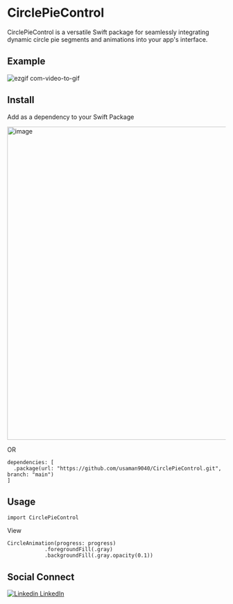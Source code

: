 # CirclePieControl

CirclePieControl is a versatile Swift package for seamlessly integrating dynamic circle pie segments and animations into your app's interface.

## Example
![ezgif com-video-to-gif](https://github.com/usaman9040/CirclePieControl/assets/53001652/aa2beb7a-99a0-43af-ade5-4ad3f7908cf5)


## Install
Add as a dependency to your Swift Package

<img width="720" alt="image" src="https://github.com/usaman9040/CirclePieControl/assets/53001652/b9369d16-4d9e-4ada-8127-44ae6f17542f">


OR

```
dependencies: [
  .package(url: "https://github.com/usaman9040/CirclePieControl.git", branch: "main")
]
```

## Usage

```
import CirclePieControl
```

View

```
CircleAnimation(progress: progress)
            .foregroundFill(.gray)
            .backgroundFill(.gray.opacity(0.1))
```

## Social Connect
  [![Linkedin](https://i.stack.imgur.com/gVE0j.png) LinkedIn](https://www.linkedin.com/in/usaman9040/)

